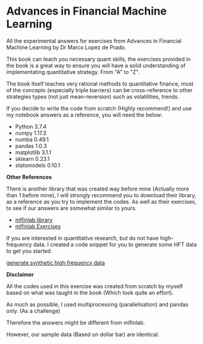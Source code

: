 # Advances in Financial Machine Learning

All the experimental answers for exercises from Advances in Financial Machine Learning by Dr Marco Lopez de Prado.

This book can teach you necessary quant skills, the exercises provided in the book is a great way to ensure you will have a solid understanding of implementating quantitative strategy. From "A" to "Z".

The book itself teaches very rational methods to quantitative finance, most of the concepts (especially triple barriers) can be cross-reference to other strategies types (not just mean-reversion) such as volatilities, trends.

If you decide to write the code from scratch (Highly recommend!) and use my notebook answers as a reference, you will need the below:

* Python 3.7.4
* numpy 1.17.3
* numba 0.49.1
* pandas 1.0.3
* matplotlib 3.1.1
* sklearn 0.23.1
* statsmodels 0.10.1

**Other References**

There is another library that was created way before mine (Actually more than 1 before mine), I will strongly recommend you to download their library, as a reference as you try to implement the codes. As well as their exercises, to see if our answers are somewhat similar to yours.

* [mlfinlab library](https://github.com/hudson-and-thames/mlfinlab)
* [mlfinlab Exercises](https://github.com/hudson-and-thames/research/tree/master/Advances%20in%20Financial%20Machine%20Learning)

If you are interested in quantitative research, but do not have high-frequency data. I created a code snippet for you to generate some HFT data to get you started.

[generate synthetic high frequency data](https://gist.github.com/boyboi86/5e00faf48f60abfdbe838fbdee269471)

**Disclaimer**

All the codes used in this exercise was created from scratch by myself based on what was taught in the book (Which took quite an effort).

As much as possible, I used multiprocessing (parallelisation) and pandas only. (As a challenge)

Therefore the answers might be different from mlfinlab.

However, our sample data (Based on dollar bar) are identical.
